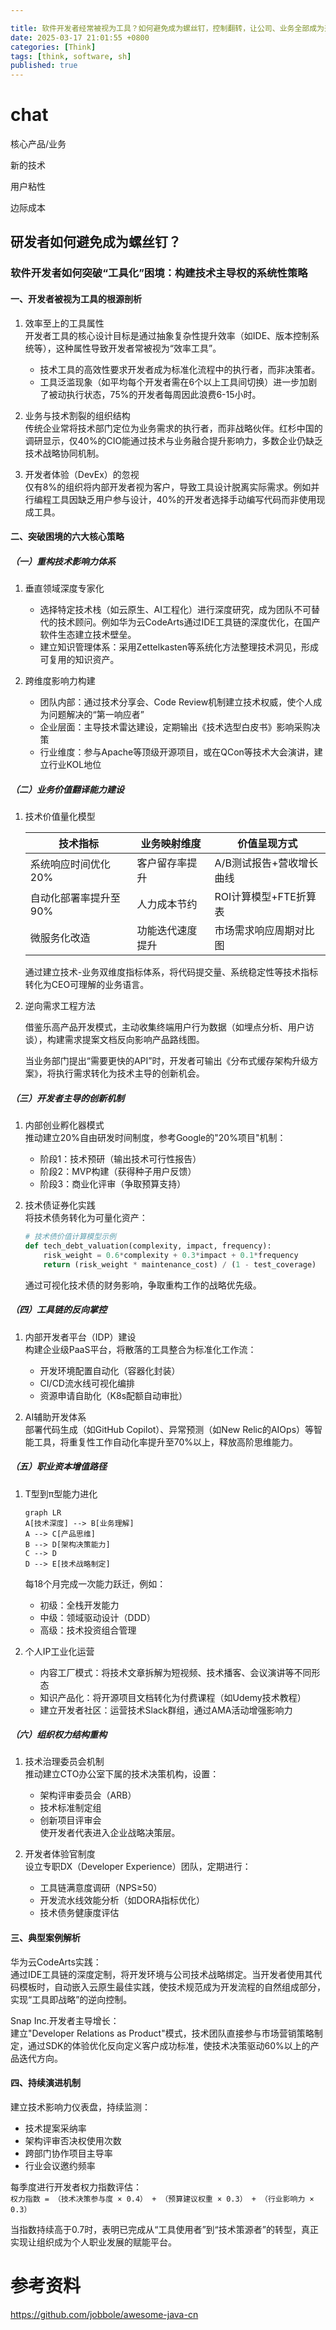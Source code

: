 ```yaml
---

title: 软件开发者经常被视为工具？如何避免成为螺丝钉，控制翻转，让公司、业务全部成为开发者的工具？
date: 2025-03-17 21:01:55 +0800
categories: [Think]
tags: [think, software, sh]
published: true
---
```






# chat

核心产品/业务

新的技术

用户粘性

边际成本

## 研发者如何避免成为螺丝钉？

### 软件开发者如何突破“工具化”困境：构建技术主导权的系统性策略

#### 一、开发者被视为工具的根源剖析
1. 效率至上的工具属性  
   开发者工具的核心设计目标是通过抽象复杂性提升效率（如IDE、版本控制系统等），这种属性导致开发者常被视为“效率工具”。  
   - 技术工具的高效性要求开发者成为标准化流程中的执行者，而非决策者。
   - 工具泛滥现象（如平均每个开发者需在6个以上工具间切换）进一步加剧了被动执行状态，75%的开发者每周因此浪费6-15小时。

2. 业务与技术割裂的组织结构  
   传统企业常将技术部门定位为业务需求的执行者，而非战略伙伴。红杉中国的调研显示，仅40%的CIO能通过技术与业务融合提升影响力，多数企业仍缺乏技术战略协同机制。

3. 开发者体验（DevEx）的忽视  
   仅有8%的组织将内部开发者视为客户，导致工具设计脱离实际需求。例如并行编程工具因缺乏用户参与设计，40%的开发者选择手动编写代码而非使用现成工具。

#### 二、突破困境的六大核心策略
##### （一）重构技术影响力体系
1. 垂直领域深度专家化  
   - 选择特定技术栈（如云原生、AI工程化）进行深度研究，成为团队不可替代的技术顾问。例如华为云CodeArts通过IDE工具链的深度优化，在国产软件生态建立技术壁垒。
   - 建立知识管理体系：采用Zettelkasten等系统化方法整理技术洞见，形成可复用的知识资产。

2. 跨维度影响力构建  
   - 团队内部：通过技术分享会、Code Review机制建立技术权威，使个人成为问题解决的“第一响应者”
   - 企业层面：主导技术雷达建设，定期输出《技术选型白皮书》影响采购决策
   - 行业维度：参与Apache等顶级开源项目，或在QCon等技术大会演讲，建立行业KOL地位

##### （二）业务价值翻译能力建设
1. 技术价值量化模型  

   | 技术指标          | 业务映射维度          | 价值呈现方式          |
   |-------------------|-----------------------|-----------------------|
   | 系统响应时间优化20% | 客户留存率提升       | A/B测试报告+营收增长曲线 |
   | 自动化部署率提升至90% | 人力成本节约         | ROI计算模型+FTE折算表 |
   | 微服务化改造       | 功能迭代速度提升     | 市场需求响应周期对比图 |


   通过建立技术-业务双维度指标体系，将代码提交量、系统稳定性等技术指标转化为CEO可理解的业务语言。

2. 逆向需求工程方法  

   借鉴乐高产品开发模式，主动收集终端用户行为数据（如埋点分析、用户访谈），构建需求提案文档反向影响产品路线图。
   
   当业务部门提出“需要更快的API”时，开发者可输出《分布式缓存架构升级方案》，将执行需求转化为技术主导的创新机会。

##### （三）开发者主导的创新机制
1. 内部创业孵化器模式  
   推动建立20%自由研发时间制度，参考Google的"20%项目"机制：  
   - 阶段1：技术预研（输出技术可行性报告）  
   - 阶段2：MVP构建（获得种子用户反馈）  
   - 阶段3：商业化评审（争取预算支持）

2. 技术债证券化实践  
   将技术债务转化为可量化资产：  
   ```python
   # 技术债价值计算模型示例
   def tech_debt_valuation(complexity, impact, frequency):
       risk_weight = 0.6*complexity + 0.3*impact + 0.1*frequency
       return (risk_weight * maintenance_cost) / (1 - test_coverage)
   ```

   通过可视化技术债的财务影响，争取重构工作的战略优先级。

##### （四）工具链的反向掌控
1. 内部开发者平台（IDP）建设  
   构建企业级PaaS平台，将散落的工具整合为标准化工作流：  
   - 开发环境配置自动化（容器化封装）  
   - CI/CD流水线可视化编排  
   - 资源申请自助化（K8s配额自动审批）

2. AI辅助开发体系  
   部署代码生成（如GitHub Copilot）、异常预测（如New Relic的AIOps）等智能工具，将重复性工作自动化率提升至70%以上，释放高阶思维能力。

##### （五）职业资本增值路径
1. T型到π型能力进化  
   ```mermaid
   graph LR
   A[技术深度] --> B[业务理解]
   A --> C[产品思维]
   B --> D[架构决策能力]
   C --> D
   D --> E[技术战略制定]
   ```

   每18个月完成一次能力跃迁，例如：  
   - 初级：全栈开发能力  
   - 中级：领域驱动设计（DDD）  
   - 高级：技术投资组合管理

2. 个人IP工业化运营  
   - 内容工厂模式：将技术文章拆解为短视频、技术播客、会议演讲等不同形态  
   - 知识产品化：将开源项目文档转化为付费课程（如Udemy技术教程）  
   - 建立开发者社区：运营技术Slack群组，通过AMA活动增强影响力

##### （六）组织权力结构重构
1. 技术治理委员会机制  
   推动建立CTO办公室下属的技术决策机构，设置：  
   - 架构评审委员会（ARB）  
   - 技术标准制定组  
   - 创新项目评审会  
   使开发者代表进入企业战略决策层。

2. 开发者体验官制度  
   设立专职DX（Developer Experience）团队，定期进行：  
   - 工具链满意度调研（NPS≥50）  
   - 开发流水线效能分析（如DORA指标优化）  
   - 技术债务健康度评估

#### 三、典型案例解析
华为云CodeArts实践：  
通过IDE工具链的深度定制，将开发环境与公司技术战略绑定。当开发者使用其代码模板时，自动嵌入云原生最佳实践，使技术规范成为开发流程的自然组成部分，实现“工具即战略”的逆向控制。

Snap Inc.开发者主导增长：  
建立"Developer Relations as Product"模式，技术团队直接参与市场营销策略制定，通过SDK的体验优化反向定义客户成功标准，使技术决策驱动60%以上的产品迭代方向。

#### 四、持续演进机制
建立技术影响力仪表盘，持续监测：  
- 技术提案采纳率  
- 架构评审否决权使用次数  
- 跨部门协作项目主导率  
- 行业会议邀约频率  

每季度进行开发者权力指数评估：  
`权力指数 = （技术决策参与度 × 0.4） + （预算建议权重 × 0.3） + （行业影响力 × 0.3）`

当指数持续高于0.7时，表明已完成从“工具使用者”到“技术策源者”的转型，真正实现让组织成为个人职业发展的赋能平台。


# 参考资料

https://github.com/jobbole/awesome-java-cn

